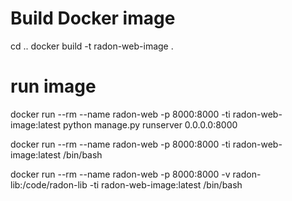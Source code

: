 



# Build Docker image
cd ..
docker build -t radon-web-image .


# run image


docker run --rm --name radon-web -p 8000:8000 -ti radon-web-image:latest python manage.py runserver 0.0.0.0:8000


docker run --rm --name radon-web -p 8000:8000 -ti radon-web-image:latest /bin/bash



docker run --rm --name radon-web -p 8000:8000 -v radon-lib:/code/radon-lib -ti radon-web-image:latest /bin/bash
